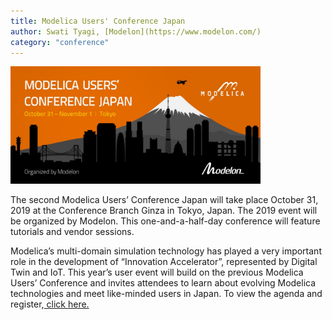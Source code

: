 ```yaml
---
title: Modelica Users' Conference Japan
author: Swati Tyagi, [Modelon](https://www.modelon.com/)
category: "conference"
---
```


[<img src= "Final Header.jpg" alt= "Modelica Users' Conference Japan" width="400px">](https://www.modelon.com/event/modelica-users-conference-2019-japan/)

The second Modelica Users’ Conference Japan will take place October 31, 2019 at the Conference Branch Ginza in Tokyo, Japan. The 2019 event will be organized by Modelon. This one-and-a-half-day conference will feature tutorials and vendor sessions. 

Modelica’s multi-domain simulation technology has played a very important role in the development of “Innovation Accelerator”, represented by Digital Twin and IoT. This year’s user event will build on the previous Modelica Users’ Conference and invites attendees to learn about evolving Modelica technologies and meet like-minded users in Japan. To view the agenda and register,[ click here.](https://www.modelon.com/event/modelica-users-conference-2019-japan/)
